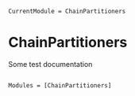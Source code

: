 ```@meta
CurrentModule = ChainPartitioners
```

# ChainPartitioners

Some test documentation

```@index
```

```@autodocs
Modules = [ChainPartitioners]
```
